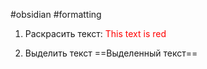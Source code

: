 #obsidian #formatting 
1. Раскрасить текст:
<font color="red"> This text is red </font>

2. Выделить текст
==Выделенный текст==